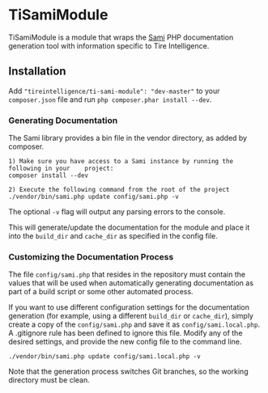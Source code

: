 # TiSamiModule

TiSamiModule is a module that wraps the [Sami](https://github.com/fabpot/Sami) PHP documentation generation tool with information specific to Tire Intelligence.


## Installation

Add `"tireintelligence/ti-sami-module": "dev-master"` to your `composer.json` file and run `php composer.phar install --dev`.


### Generating Documentation

The Sami library provides a bin file in the vendor directory, as added by composer.

	1) Make sure you have access to a Sami instance by running the following in your 	project:
	composer install --dev 
	
	2) Execute the following command from the root of the project
	./vendor/bin/sami.php update config/sami.php -v
	
The optional `-v` flag will output any parsing errors to the console.

This will generate/update the documentation for the module and place it into the `build_dir` and `cache_dir` as specified in the config file.

### Customizing the Documentation Process

The file `config/sami.php` that resides in the repository must contain the values that will be used when automatically generating documentation as part of a build script or some other automated process.

If you want to use different configuration settings for the documentation generation (for example, using a different `build_dir` or `cache_dir`), simply create a copy of the `config/sami.php` and save it as `config/sami.local.php`.  A .gitignore rule has been defined to ignore this file. Modify any of the desired settings, and provide the new config file to the command line.

	./vendor/bin/sami.php update config/sami.local.php -v

Note that the generation process switches Git branches, so the working directory must be clean.

